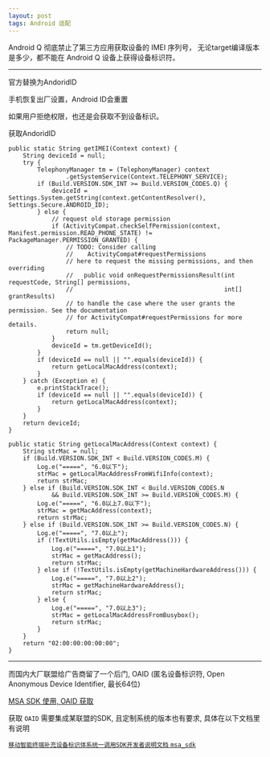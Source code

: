 ```yaml
---
layout: post
tags: Android 适配
---
```


Android Q 彻底禁止了第三方应用获取设备的 IMEI 序列号，
无论target编译版本是多少，都不能在 Android Q 设备上获得设备标识符。

---

官方替换为AndoridID

手机恢复出厂设置，Android ID会重置

如果用户拒绝权限，也还是会获取不到设备标识。

获取AndoridID

```
public static String getIMEI(Context context) {
	String deviceId = null;
	try {
		TelephonyManager tm = (TelephonyManager) context
				.getSystemService(Context.TELEPHONY_SERVICE);
		if (Build.VERSION.SDK_INT >= Build.VERSION_CODES.Q) {
			deviceId = Settings.System.getString(context.getContentResolver(), Settings.Secure.ANDROID_ID);
		} else {
			// request old storage permission
			if (ActivityCompat.checkSelfPermission(context, Manifest.permission.READ_PHONE_STATE) != PackageManager.PERMISSION_GRANTED) {
				// TODO: Consider calling
				//    ActivityCompat#requestPermissions
				// here to request the missing permissions, and then overriding
				//   public void onRequestPermissionsResult(int requestCode, String[] permissions,
				//                                          int[] grantResults)
				// to handle the case where the user grants the permission. See the documentation
				// for ActivityCompat#requestPermissions for more details.
				return null;
			}
			deviceId = tm.getDeviceId();
		}
		if (deviceId == null || "".equals(deviceId)) {
			return getLocalMacAddress(context);
		}
	} catch (Exception e) {
		e.printStackTrace();
		if (deviceId == null || "".equals(deviceId)) {
			return getLocalMacAddress(context);
		}
	}
	return deviceId;
}
```

```
public static String getLocalMacAddress(Context context) {
	String strMac = null;
	if (Build.VERSION.SDK_INT < Build.VERSION_CODES.M) {
		Log.e("=====", "6.0以下");
		strMac = getLocalMacAddressFromWifiInfo(context);
		return strMac;
	} else if (Build.VERSION.SDK_INT < Build.VERSION_CODES.N
			&& Build.VERSION.SDK_INT >= Build.VERSION_CODES.M) {
		Log.e("=====", "6.0以上7.0以下");
		strMac = getMacAddress(context);
		return strMac;
	} else if (Build.VERSION.SDK_INT >= Build.VERSION_CODES.N) {
		Log.e("=====", "7.0以上");
		if (!TextUtils.isEmpty(getMacAddress())) {
			Log.e("=====", "7.0以上1");
			strMac = getMacAddress();
			return strMac;
		} else if (!TextUtils.isEmpty(getMachineHardwareAddress())) {
			Log.e("=====", "7.0以上2");
			strMac = getMachineHardwareAddress();
			return strMac;
		} else {
			Log.e("=====", "7.0以上3");
			strMac = getLocalMacAddressFromBusybox();
			return strMac;
		}
	}
	return "02:00:00:00:00:00";
}
```

---

而国内大厂联盟给广告商留了一个后门, OAID (匿名设备标识符, Open Anonymous Device Identifier, 最长64位)

[MSA SDK 使用, OAID 获取](/2019/12/07/MSA-SDK-使用,-OAID-获取.html)

获取 `OAID` 需要集成某联盟的SDK, 且定制系统的版本也有要求, 具体在以下文档里有说明

[`移动智能终端补充设备标识体系统一调用SDK开发者说明文档` `msa_sdk`](http://www.msa-alliance.cn/col.jsp?id=120)
